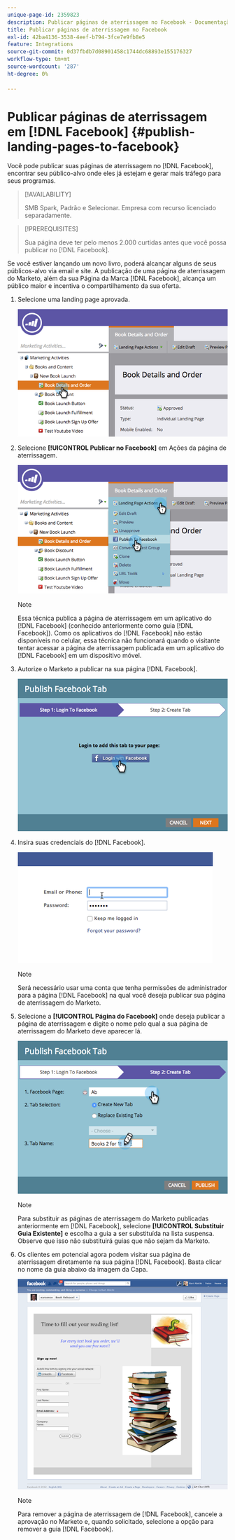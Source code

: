 ```yaml
---
unique-page-id: 2359823
description: Publicar páginas de aterrissagem no Facebook - Documentação do Marketo - Documentação do produto
title: Publicar páginas de aterrissagem no Facebook
exl-id: 42ba4136-3538-4eef-b794-3fce7e9fb8e5
feature: Integrations
source-git-commit: 0d37fbdb7d08901458c1744dc68893e155176327
workflow-type: tm+mt
source-wordcount: '287'
ht-degree: 0%

---
```


# Publicar páginas de aterrissagem em [!DNL Facebook] {#publish-landing-pages-to-facebook}

Você pode publicar suas páginas de aterrissagem no [!DNL Facebook], encontrar seu público-alvo onde eles já estejam e gerar mais tráfego para seus programas.

>[!AVAILABILITY]
>
>SMB Spark, Padrão e Selecionar. Empresa com recurso licenciado separadamente.

>[!PREREQUISITES]
>
>Sua página deve ter pelo menos 2.000 curtidas antes que você possa publicar no [!DNL Facebook].

Se você estiver lançando um novo livro, poderá alcançar alguns de seus públicos-alvo via email e site. A publicação de uma página de aterrissagem do Marketo, além da sua Página da Marca [!DNL Facebook], alcança um público maior e incentiva o compartilhamento da sua oferta.

1. Selecione uma landing page aprovada.

   ![](assets/image2015-4-22-16-3a53-3a46.png)

1. Selecione **[!UICONTROL Publicar no Facebook]** em Ações da página de aterrissagem.

   ![](assets/image2015-4-22-16-3a54-3a55.png)

   >[!NOTE]
   >
   >Essa técnica publica a página de aterrissagem em um aplicativo do [!DNL Facebook] (conhecido anteriormente como guia [!DNL Facebook]). Como os aplicativos do [!DNL Facebook] não estão disponíveis no celular, essa técnica não funcionará quando o visitante tentar acessar a página de aterrissagem publicada em um aplicativo do [!DNL Facebook] em um dispositivo móvel.

1. Autorize o Marketo a publicar na sua página [!DNL Facebook].

   ![](assets/image2015-4-22-18-3a27-3a14.png)

1. Insira suas credenciais do [!DNL Facebook].

   ![](assets/image2015-4-22-18-3a29-3a57.png)

   >[!NOTE]
   >
   >Será necessário usar uma conta que tenha permissões de administrador para a página [!DNL Facebook] na qual você deseja publicar sua página de aterrissagem do Marketo.

1. Selecione a **[!UICONTROL Página do Facebook]** onde deseja publicar a página de aterrissagem e digite o nome pelo qual a sua página de aterrissagem do Marketo deve aparecer lá.

   ![](assets/image2015-4-22-18-3a31-3a39.png)

   >[!NOTE]
   >
   >Para substituir as páginas de aterrissagem do Marketo publicadas anteriormente em [!DNL Facebook], selecione **[!UICONTROL Substituir Guia Existente]** e escolha a guia a ser substituída na lista suspensa. Observe que isso não substituirá guias que não sejam da Marketo.

1. Os clientes em potencial agora podem visitar sua página de aterrissagem diretamente na sua página [!DNL Facebook]. Basta clicar no nome da guia abaixo da imagem da Capa.

   ![](assets/image2015-4-22-18-3a42-3a15.png)

   >[!NOTE]
   >
   >Para remover a página de aterrissagem de [!DNL Facebook], cancele a aprovação no Marketo e, quando solicitado, selecione a opção para remover a guia [!DNL Facebook].
